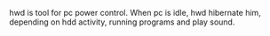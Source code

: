 hwd is tool for pc power control. When pc is idle, hwd hibernate him, depending on hdd activity, running programs and play sound.
